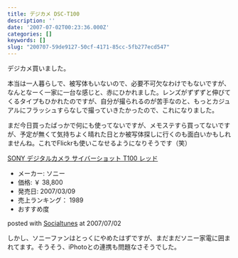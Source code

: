 ```yaml
---
title: デジカメ DSC-T100
description: ''
date: '2007-07-02T00:23:36.000Z'
categories: []
keywords: []
slug: "200707-59de9127-50cf-4171-85cc-5fb277ecd547"
---
```

デジカメ買いました。

本当は一人暮らしで、被写体もいないので、必要不可欠なわけでもないですが、なんとなーく一家に一台な感じと、赤にひかれました。レンズがずずずと伸びてくるタイプもひかれたのですが、自分が撮られるのが苦手なのと、もっとカジュアルにフラッシュすらなしで撮っていきたかったので、これになりました。

まだ今日買ったばっかで何にも使ってないですが、メモステすら買ってないですが、予定が無くて気持ちよく晴れた日とか被写体探しに行くのも面白いかもしれませんね。これでFlickrも使いこなせるようになりそうです（笑）

[SONY デジタルカメラ サイバーショット T100 レッド](http://www.amazon.co.jp/exec/obidos/ASIN/B000NTQLW4/mrchildrenonl-22/ref=nosim "SONY デジタルカメラ サイバーショット T100 レッド")

*   メーカー: ソニー
*   価格: ￥ 38,800
*   発売日: 2007/03/09
*   売上ランキング： 1989
*   おすすめ度

posted with [Socialtunes](http://socialtunes.net) at 2007/07/02

しかし、ソニーファンはとっくにやめたはずですが、まだまだソニー家電に囲まれてます。そうそう、iPhotoとの連携も問題なさそうでした。